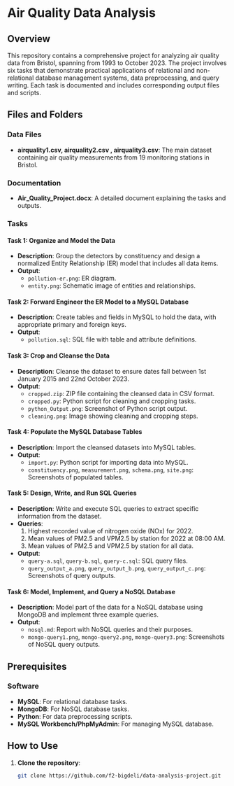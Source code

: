 # Air Quality Data Analysis

## Overview
This repository contains a comprehensive project for analyzing air quality data from Bristol, spanning from 1993 to October 2023. The project involves six tasks that demonstrate practical applications of relational and non-relational database management systems, data preprocessing, and query writing. Each task is documented and includes corresponding output files and scripts.

## Files and Folders

### Data Files
- **airquality1.csv, airquality2.csv , airquality3.csv**: The main dataset containing air quality measurements from 19 monitoring stations in Bristol.

### Documentation
- **Air_Quality_Project.docx**: A detailed document explaining the tasks and outputs.

### Tasks

#### Task 1: Organize and Model the Data
- **Description**: Group the detectors by constituency and design a normalized Entity Relationship (ER) model that includes all data items.
- **Output**:
  - `pollution-er.png`: ER diagram.
  - `entity.png`: Schematic image of entities and relationships.

#### Task 2: Forward Engineer the ER Model to a MySQL Database
- **Description**: Create tables and fields in MySQL to hold the data, with appropriate primary and foreign keys.
- **Output**:
  - `pollution.sql`: SQL file with table and attribute definitions.

#### Task 3: Crop and Cleanse the Data
- **Description**: Cleanse the dataset to ensure dates fall between 1st January 2015 and 22nd October 2023.
- **Output**:
  - `cropped.zip`: ZIP file containing the cleansed data in CSV format.
  - `cropped.py`: Python script for cleaning and cropping tasks.
  - `python_Output.png`: Screenshot of Python script output.
  - `cleaning.png`: Image showing cleaning and cropping steps.

#### Task 4: Populate the MySQL Database Tables
- **Description**: Import the cleansed datasets into MySQL tables.
- **Output**:
  - `import.py`: Python script for importing data into MySQL.
  - `constituency.png`, `measurement.png`, `schema.png`, `site.png`: Screenshots of populated tables.

#### Task 5: Design, Write, and Run SQL Queries
- **Description**: Write and execute SQL queries to extract specific information from the dataset.
- **Queries**:
  1. Highest recorded value of nitrogen oxide (NOx) for 2022.
  2. Mean values of PM2.5 and VPM2.5 by station for 2022 at 08:00 AM.
  3. Mean values of PM2.5 and VPM2.5 by station for all data.
- **Output**:
  - `query-a.sql`, `query-b.sql`, `query-c.sql`: SQL query files.
  - `query_output_a.png`, `query_output_b.png`, `query_output_c.png`: Screenshots of query outputs.

#### Task 6: Model, Implement, and Query a NoSQL Database
- **Description**: Model part of the data for a NoSQL database using MongoDB and implement three example queries.
- **Output**:
  - `nosql.md`: Report with NoSQL queries and their purposes.
  - `mongo-query1.png`, `mongo-query2.png`, `mongo-query3.png`: Screenshots of NoSQL query outputs.

## Prerequisites

### Software
- **MySQL**: For relational database tasks.
- **MongoDB**: For NoSQL database tasks.
- **Python**: For data preprocessing scripts.
- **MySQL Workbench/PhpMyAdmin**: For managing MySQL database.

## How to Use

1. **Clone the repository**:
   ```bash
   git clone https://github.com/f2-bigdeli/data-analysis-project.git

